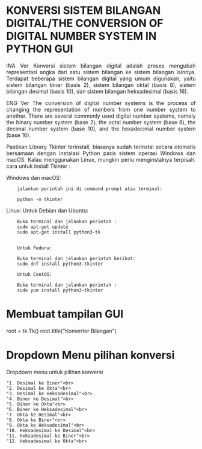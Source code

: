 <h1>KONVERSI SISTEM BILANGAN DIGITAL/THE CONVERSION OF DIGITAL NUMBER SYSTEM IN PYTHON GUI</h1>

<p style="text-align: justify;">INA Ver
Konversi sistem bilangan digital adalah proses mengubah representasi angka dari satu sistem bilangan ke sistem bilangan lainnya. Terdapat beberapa sistem bilangan digital yang umum digunakan, yaitu sistem bilangan biner (basis 2), sistem bilangan oktal (basis 8), sistem bilangan desimal (basis 10), dan sistem bilangan heksadesimal (basis 16).</p>

<p style="text-align: justify;">ENG Ver
The conversion of digital number systems is the process of changing the representation of numbers from one number system to another. There are several commonly used digital number systems, namely the binary number system (base 2), the octal number system (base 8), the decimal number system (base 10), and the hexadecimal number system (base 16).</p>

<p style="text-align: justify;">Pastikan Library Tkinter terinstall, biasanya sudah terinstal secara otomatis bersamaan dengan instalasi 
Python pada sistem operasi Windows dan macOS. Kalau menggunakan Linux, mungkin perlu 
menginstalnya terpisah. cara untuk install Tkinter  :</p>


Windows dan macOS:

        jalankan perintah ini di command prompt atau terminal:

        python -m tkinter

Linux:
        Untuk Debian dan Ubuntu:

        Buka terminal dan jalankan perintah :
        sudo apt-get update
        sudo apt-get install python3-tk


        Untuk Fedora:

        Buka terminal dan jalankan perintah berikut:
        sudo dnf install python3-tkinter

        Untuk CentOS:

        Buka terminal dan jalankan perintah :
        sudo yum install python3-tkinter



# Membuat tampilan GUI
root = tk.Tk()
root.title("Konverter Bilangan")

# Dropdown Menu pilihan konversi
Dropdown menu untuk pilihan konversi
        
    "1. Desimal ke Biner"<br>
    "2. Desimal ke Okta"<br>
    "3. Desimal ke Heksadesimal"<br>
    "4. Biner ke Desimal"<br>
    "5. Biner ke Okta"<br>
    "6. Biner ke Heksadesimal"<br>
    "7. Okta ke Desimal"<br>
    "8. Okta ke Biner"<br>
    "9. Okta ke Heksadesimal"<br>
    "10. Heksadesimal ke Desimal"<br>
    "11. Heksadesimal ke Biner"<br>
    "12. Heksadesimal ke Okta"<br>
